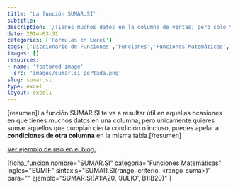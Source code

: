 ```yaml
---
title: 'La función SUMAR.SI'
subtitle: 
description: '¿Tienes muchos datos en la columna de ventas; pero solo te interesa sumar las que se hicieron en julio? Entonces la función SUMAR.SI deberá formar parte de tu arsenal para Excel.'
date: 2014-03-31
categories: ['Fórmulas en Excel']
tags: ['Diccionario de Funciones','Funciones','Funciones Matemáticas','🤖 Automatización con Excel']
images: []
resources: 
- name: 'featured-image'
  src: 'images/sumar.si_portada.png'
slug: sumar.si
type: excel
layout: excel1
---
```


\[resumen\]La función SUMAR.SI te va a resultar útil en aquellas ocasiones en que tienes muchos datos en una columna; pero únicamente quieres sumar aquellos que cumplan cierta condición o incluso, puedes apelar a **condiciones de otra columna** en la misma tabla.\[/resumen\]

[Ver ejemplo de uso en el blog.](http://raymundoycaza.com/funcion-sumar-si/ "Ver ejemplo de uso")

\[ficha\_funcion nombre="SUMAR.SI" categoria="Funciones Matemáticas" ingles="SUMIF" sintaxis="SUMAR.SI(rango, criterio, <rango\_suma>)" para="" ejemplo="SUMAR.SI(A1:A20, 'JULIO', B1:B20)" \]

